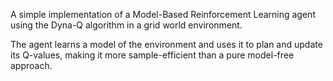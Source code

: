 A simple implementation of a Model-Based Reinforcement Learning agent
using the Dyna-Q algorithm in a grid world environment.

The agent learns a model of the environment and uses it to plan
and update its Q-values, making it more sample-efficient than
a pure model-free approach.
